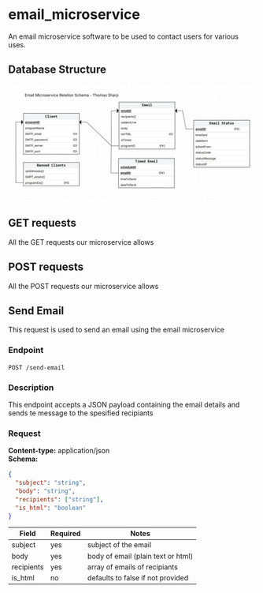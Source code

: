 # email_microservice
An email microservice software to be used to contact users for various uses.

## Database Structure
![Email Microservice RS](images/Email%20Microservice%20RS.png)

## GET requests
All the GET requests our microservice allows

## POST requests
All the POST requests our microservice allows

## Send Email
This request is used to send an email using the email microservice
### Endpoint
```http
POST /send-email
```
### Description
This endpoint accepts a JSON payload containing the email details and sends te message to the spesified recipiants

### Request
**Content-type:** application/json \
**Schema:**
```json
{
  "subject": "string",
  "body": "string",
  "recipients": ["string"],
  "is_html": "boolean"
}
```
|Field|Required|Notes|
|-----|--------|-----|
|subject|yes|subject of the email|
|body|yes|body of email (plain text or html)|
|recipients|yes|array of emails of recipiants|
|is_html|no|defaults to false if not provided|